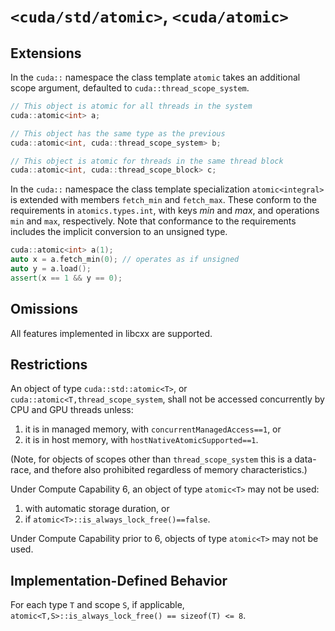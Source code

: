 # `<cuda/std/atomic>`, `<cuda/atomic>`

## Extensions

In the `cuda::` namespace the class template `atomic` takes an additional scope argument, defaulted to `cuda::thread_scope_system`.

```c++
// This object is atomic for all threads in the system
cuda::atomic<int> a; 

// This object has the same type as the previous
cuda::atomic<int, cuda::thread_scope_system> b; 

// This object is atomic for threads in the same thread block
cuda::atomic<int, cuda::thread_scope_block> c; 
```

In the `cuda::` namespace the class template specialization `atomic<integral>` is extended with members `fetch_min` and `fetch_max`. These conform to the requirements in `atomics.types.int`, with keys _min_ and _max_, and operations `min` and `max`, respectively. Note that conformance to the requirements includes the implicit conversion to an unsigned type.

```c++
cuda::atomic<int> a(1); 
auto x = a.fetch_min(0); // operates as if unsigned
auto y = a.load();
assert(x == 1 && y == 0);
```

## Omissions

All features implemented in libcxx are supported.

## Restrictions

An object of type `cuda::std::atomic<T>`, or `cuda::atomic<T,thread_scope_system`, shall not be accessed concurrently by CPU and GPU threads unless:
  1. it is in managed memory, with `concurrentManagedAccess==1`, or
  2. it is in host memory, with `hostNativeAtomicSupported==1`.

(Note, for objects of scopes other than `thread_scope_system` this is a data-race, and thefore also prohibited regardless of memory characteristics.)

Under Compute Capability 6, an object of type `atomic<T>` may not be used:
  1. with automatic storage duration, or 
  2. if `atomic<T>::is_always_lock_free()==false`.

Under Compute Capability prior to 6, objects of type `atomic<T>` may not be used.

## Implementation-Defined Behavior

For each type `T` and scope `S`, if applicable, `atomic<T,S>::is_always_lock_free() == sizeof(T) <= 8`.
